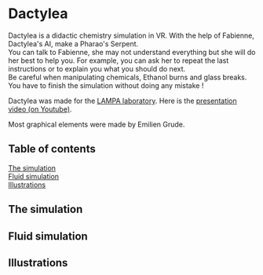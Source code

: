 # Dactylea

Dactylea is a didactic chemistry simulation in VR. With the help of Fabienne, Dactylea's AI, make a Pharao's Serpent.  
You can talk to Fabienne, she may not understand everything but she will do her best to help you. For example, you can ask her to repeat the last instructions or to explain you what you should do next.  
Be careful when manipulating chemicals, Ethanol burns and glass breaks. You have to finish the simulation without doing any mistake !  

Dactylea was made for the [LAMPA laboratory](http://lampa.ensam.eu/).
Here is the [presentation video (on Youtube)](https://www.youtube.com/watch?v=ghqWI-w7M_k).

Most graphical elements were made by Emilien Grude.

## Table of contents
[The simulation](#the-simulation)   
[Fluid simulation](#fluid-simulation)   
[Illustrations](#illustrations)  

## The simulation

## Fluid simulation

## Illustrations
